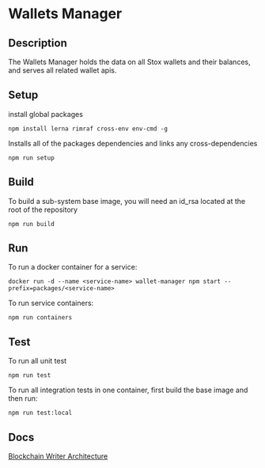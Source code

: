 # Wallets Manager

## Description
The Wallets Manager holds the data on all Stox wallets and their balances, and serves all related wallet apis.


## Setup
install global packages
```
npm install lerna rimraf cross-env env-cmd -g
```
Installs all of the packages dependencies and links any cross-dependencies
```
npm run setup
```

## Build
To build a sub-system base image, you will need an id_rsa located at the root of the repository
```
npm run build
```

## Run
To run a docker container for a service:
```
docker run -d --name <service-name> wallet-manager npm start --prefix=packages/<service-name>
```
To run service containers:
```
npm run containers
```

## Test
To run all unit test
```
npm run test 
```

To run all integration tests in one container, first build the base image and then run:
```
npm run test:local
```

## Docs
[Blockchain Writer Architecture](https://docs.google.com/document/d/1eXrxDFgjDl-2No22om8vesqGhU7iGtw8iDSuN3VoHJ4/edit#heading=h.jsy3plhn9pv8)
